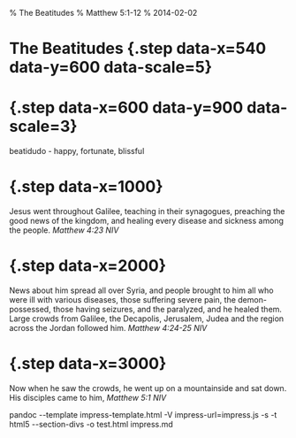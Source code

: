 % The Beatitudes
% Matthew 5:1-12
% 2014-02-02

# The Beatitudes {.step data-x=540 data-y=600 data-scale=5}

# {.step data-x=600 data-y=900 data-scale=3}

beatidudo - happy, fortunate, blissful

# {.step data-x=1000}

Jesus went throughout Galilee, teaching in their synagogues, preaching the good news of the kingdom, and healing every disease and sickness among the people. *Matthew 4:23 NIV*

# {.step data-x=2000}

News about him spread all over Syria, and people brought to him all who were ill with various diseases, those suffering severe pain, the demon-possessed, those having seizures, and the paralyzed, and he healed them. Large crowds from Galilee, the Decapolis, Jerusalem, Judea and the region across the Jordan followed him. *Matthew 4:24-25 NIV*

# {.step data-x=3000}

Now when he saw the crowds, he went up on a mountainside and sat down. His disciples came to him, *Matthew 5:1 NIV*


pandoc --template impress-template.html -V impress-url=impress.js -s -t html5 --section-divs -o test.html impress.md
